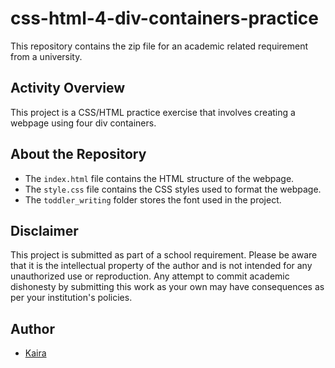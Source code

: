 # css-html-4-div-containers-practice

This repository contains the zip file for an academic related requirement from a university.

## Activity Overview

This project is a CSS/HTML practice exercise that involves creating a webpage using four div containers.

## About the Repository

- The `index.html` file contains the HTML structure of the webpage.
- The `style.css` file contains the CSS styles used to format the webpage.
- The `toddler_writing` folder stores the font used in the project.

## Disclaimer

This project is submitted as part of a school requirement. 
Please be aware that it is the intellectual property of the author and is not intended for any unauthorized use or reproduction. 
Any attempt to commit academic dishonesty by submitting this work as your own may have consequences as per your institution's policies.

## Author

- [Kaira](https://github.com/deguzmankaira)
